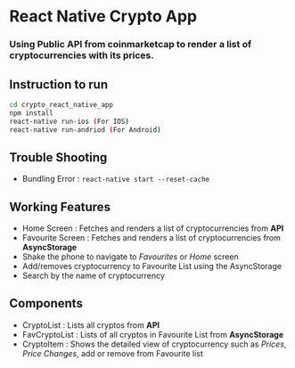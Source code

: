 # React Native Crypto App

### Using Public API from coinmarketcap to render a list of cryptocurrencies with its prices.


## Instruction to run
```bash
cd crypto_react_native_app
npm install
react-native run-ios (For IOS)
react-native run-andriod (For Android)
```

## Trouble Shooting
- Bundling Error : `react-native start --reset-cache`

## Working Features
- Home Screen : Fetches and renders a list of cryptocurrencies from **API**
- Favourite Screen : Fetches and renders a list of cryptocurrencies from **AsyncStorage**
- Shake the phone to navigate to *Favourites* or *Home* screen
- Add/removes cryptocurrency to Favourite List using the AsyncStorage
- Search by the name of cryptocurrency


## Components
- CryptoList : Lists all cryptos from **API**
- FavCryptoList : Lists of all cryptos in Favourite List from **AsyncStorage**
- CryptoItem : Shows the detailed view of cryptocurrency such as *Prices*, *Price Changes*, add or remove from Favourite list
